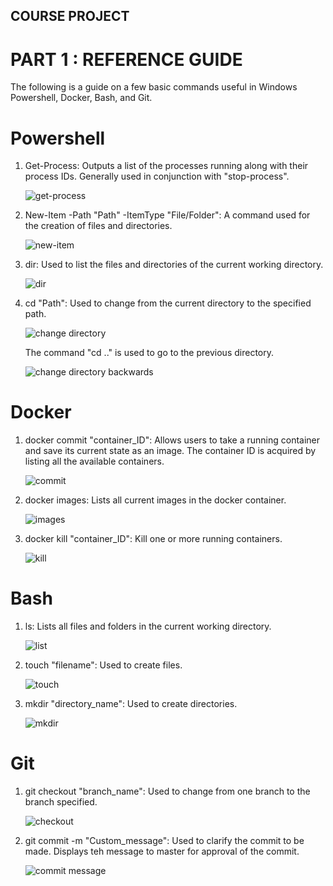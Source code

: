 ## COURSE PROJECT

# PART 1 : REFERENCE GUIDE

The following is a guide on a few basic commands useful in Windows Powershell, Docker, Bash, and Git.

# Powershell

1. Get-Process: Outputs a list of the processes running along with their process IDs. Generally used in conjunction with "stop-process".

   ![get-process](https://github.com/mkm662169/mkm662169.github.io/blob/master/images/get-process.JPG)
   
2. New-Item -Path "Path" -ItemType "File/Folder": A command used for the creation of files and directories.

   ![new-item](https://github.com/mkm662169/mkm662169.github.io/blob/master/images/newitem.JPG)
   
3. dir: Used to list the files and directories of the current working directory.

   ![dir](https://github.com/mkm662169/mkm662169.github.io/blob/master/images/get-process.JPG)

4. cd "Path": Used to change from the current directory to the specified path.

   ![change directory](https://github.com/mkm662169/mkm662169.github.io/blob/master/images/cd_forw.JPG)
   
   The command "cd .." is used to go to the previous directory.
   
   ![change directory backwards](https://github.com/mkm662169/mkm662169.github.io/blob/master/images/cd_back.JPG)
   
# Docker

1. docker commit "container_ID": Allows users to take a running container and save its current state as an image. The container ID is acquired by listing all the available containers.

   ![commit](https://github.com/mkm662169/mkm662169.github.io/blob/master/images/docker_commit.JPG)

2. docker images: Lists all current images in the docker container.

   ![images](https://github.com/mkm662169/mkm662169.github.io/blob/master/images/docker_images.JPG)

3. docker kill "container_ID": Kill one or more running containers.

   ![kill](https://github.com/mkm662169/mkm662169.github.io/blob/master/images/docker_kill.JPG)

# Bash

1. ls: Lists all files and folders in the current working directory.
   
   ![list](https://github.com/mkm662169/mkm662169.github.io/blob/master/images/ls.JPG)

2. touch "filename": Used to create files.
   
   ![touch](https://github.com/mkm662169/mkm662169.github.io/blob/master/images/touch.JPG)

3. mkdir "directory_name": Used to create directories.

   ![mkdir](https://github.com/mkm662169/mkm662169.github.io/blob/master/images/mkdir.JPG)

# Git

1. git checkout "branch_name": Used to change from one branch to the branch specified.

   ![checkout](https://github.com/mkm662169/mkm662169.github.io/blob/master/images/get-process.JPG)

2. git commit -m "Custom_message": Used to clarify the commit to be made. Displays teh message to master for approval of the commit.

   ![commit message](https://github.com/mkm662169/mkm662169.github.io/blob/master/images/get-process.JPG)
